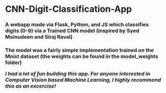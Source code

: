 # CNN-Digit-Classification-App
<h3>A webapp made via Flask, Python, and JS which classifies digits (0-9) via a Trained CNN model (inspired by Syed Moinudeen and Siraj Raval)<h3>

The model was a fairly simple implementation trained on the Mnist dataset (the weights can be found in the model_weights folder)



*I had a lot of fun building this app. For anyone interested in Computer Vision based Machine Learning, I highly recommend this as an excercise!*
